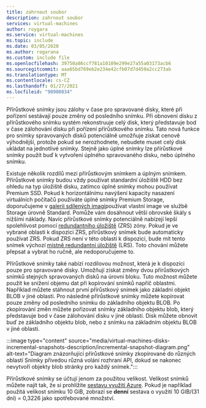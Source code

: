 ```yaml
---
title: zahrnout soubor
description: zahrnout soubor
services: virtual-machines
author: roygara
ms.service: virtual-machines
ms.topic: include
ms.date: 03/05/2020
ms.author: rogarana
ms.custom: include file
ms.openlocfilehash: 39750a86ccf781a10109e299e27a55a03173acb6
ms.sourcegitcommit: aaa65bd769eb2e234e42cfb07d7d459a2cc273ab
ms.translationtype: MT
ms.contentlocale: cs-CZ
ms.lasthandoff: 01/27/2021
ms.locfileid: "98900834"
---
```

Přírůstkové snímky jsou zálohy v čase pro spravované disky, které při pořízení sestávají pouze změny od posledního snímku. Při obnovení disku z přírůstkového snímku systém rekonstruuje celý disk, který představuje bod v čase zálohování disku při pořízení přírůstkového snímku. Tato nová funkce pro snímky spravovaných disků potenciálně umožňuje získat cenově výhodnější, protože pokud se nerozhodnete, nebudete muset celý disk ukládat na jednotlivé snímky. Stejně jako úplné snímky lze přírůstkové snímky použít buď k vytvoření úplného spravovaného disku, nebo úplného snímku.

Existuje několik rozdílů mezi přírůstkovým snímkem a úplným snímkem. Přírůstkové snímky budou vždy používat standardní úložiště HDD bez ohledu na typ úložiště disku, zatímco úplné snímky mohou používat Premium SSD. Pokud k horizontálnímu navýšení kapacity nasazení virtuálních počítačů používáte úplné snímky Premium Storage, doporučujeme v [galerii sdílených imagí](../articles/virtual-machines/shared-image-galleries.md)používat vlastní image ve službě Storage úrovně Standard. Pomůže vám dosáhnout větší obrovské škály s nižšími náklady. Navíc přírůstkové snímky potenciálně nabízejí lepší spolehlivost pomocí [redundantního úložiště](../articles/storage/common/storage-redundancy.md) (ZRS) zóny. Pokud je ve vybrané oblasti k dispozici ZRS, přírůstkový snímek bude automaticky používat ZRS. Pokud ZRS není v této oblasti k dispozici, bude mít tento snímek výchozí [místně redundantní úložiště](../articles/storage/common/storage-redundancy.md) (LRS). Toto chování můžete přepsat a vybrat ho ručně, ale nedoporučujeme to.

Přírůstkové snímky také nabízí rozdílovou možnost, která je k dispozici pouze pro spravované disky. Umožňují získat změny dvou přírůstkových snímků stejných spravovaných disků na úrovni bloku. Tuto možnost můžete použít ke snížení objemu dat při kopírování snímků napříč oblastmi.  Například můžete stáhnout první přírůstkový snímek jako základní objekt BLOB v jiné oblasti. Pro následné přírůstkové snímky můžete kopírovat pouze změny od posledního snímku do základního objektu BLOB. Po zkopírování změn můžete pořizovat snímky základního objektu blob, který představuje bod v čase zálohování disku v jiné oblasti. Disk můžete obnovit buď ze základního objektu blob, nebo z snímku na základním objektu BLOB v jiné oblasti.

:::image type="content" source="media/virtual-machines-disks-incremental-snapshots-description/incremental-snapshot-diagram.png" alt-text="Diagram znázorňující přírůstkové snímky zkopírované do různých oblastí Snímky přivedou různá volání rozhraní API, dokud se nakonec nevytvoří objekty blob stránky pro každý snímek.":::

Přírůstkové snímky se účtují jenom za použitou velikost. Velikost snímků můžete najít tak, že si prohlížíte [sestavu využití Azure](../articles/cost-management-billing/understand/review-individual-bill.md). Pokud je například použitá velikost snímku 10 GiB, zobrazí se **denní** sestava o využití 10 GIB/(31 dní) = 0,3226 jako spotřebované množství.